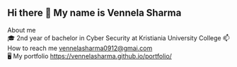## Hi there 👋 My name is Vennela Sharma

About me <br>
🎓 2nd year of bachelor in Cyber Security at Kristiania University College
📫 How to reach me vennelasharma0912@gmai.com <br>
🖥️ My portfolio https://vennelasharma.github.io/portfolio/
